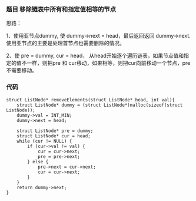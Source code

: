 ### 题目 移除链表中所有和指定值相等的节点

思路：

1、使用亚节点dummy, 使 dummy->next = head，最后返回返回 dummy->next. 使用亚节点的主要是处理首节点也需要删除的情况。

2、使 pre = dummy, cur = head， 从head开始逐个遍历链表，如果节点值和指定的值不一样，则把pre 和 cur移动，如果相等，则把cur向前移动一个节点，pre不需要移动。

### 代码
```
struct ListNode* removeElements(struct ListNode* head, int val){
    struct ListNode* dummy = (struct ListNode*)malloc(sizeof(struct ListNode));
    dummy->val = INT_MIN;
    dummy->next = head;

    struct ListNode* pre = dummy;
    struct ListNode* cur = head;
    while (cur != NULL) {
        if (cur->val != val) {
            cur = cur->next;
            pre = pre->next;
        } else {
            pre->next = cur->next;
            cur = cur->next;
        }
    }
    return dummy->next;
}
```
